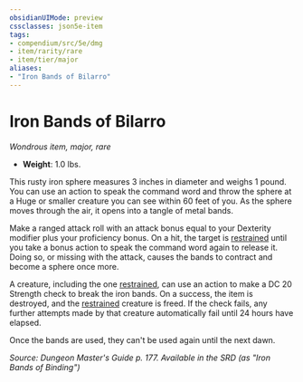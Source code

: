 ```yaml
---
obsidianUIMode: preview
cssclasses: json5e-item
tags:
- compendium/src/5e/dmg
- item/rarity/rare
- item/tier/major
aliases: 
- "Iron Bands of Bilarro"
---
```

# Iron Bands of Bilarro
*Wondrous item, major, rare*  

- **Weight**: 1.0 lbs.

This rusty iron sphere measures 3 inches in diameter and weighs 1 pound. You can use an action to speak the command word and throw the sphere at a Huge or smaller creature you can see within 60 feet of you. As the sphere moves through the air, it opens into a tangle of metal bands.

Make a ranged attack roll with an attack bonus equal to your Dexterity modifier plus your proficiency bonus. On a hit, the target is [restrained](2-Mechanics/CLI/rules/conditions.md#Restrained) until you take a bonus action to speak the command word again to release it. Doing so, or missing with the attack, causes the bands to contract and become a sphere once more.

A creature, including the one [restrained](2-Mechanics/CLI/rules/conditions.md#Restrained), can use an action to make a DC 20 Strength check to break the iron bands. On a success, the item is destroyed, and the [restrained](2-Mechanics/CLI/rules/conditions.md#Restrained) creature is freed. If the check fails, any further attempts made by that creature automatically fail until 24 hours have elapsed.

Once the bands are used, they can't be used again until the next dawn.

*Source: Dungeon Master's Guide p. 177. Available in the <span title='Systems Reference Document (5.1)'>SRD</span> (as "Iron Bands of Binding")*